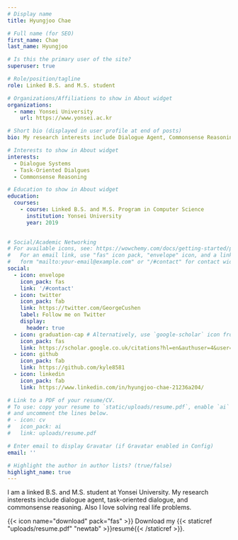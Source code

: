 ```yaml
---
# Display name
title: Hyungjoo Chae

# Full name (for SEO)
first_name: Chae
last_name: Hyungjoo

# Is this the primary user of the site?
superuser: true

# Role/position/tagline
role: Linked B.S. and M.S. student

# Organizations/Affiliations to show in About widget
organizations:
  - name: Yonsei University
    url: https://www.yonsei.ac.kr

# Short bio (displayed in user profile at end of posts)
bio: My research interests include Dialogue Agent, Commonsense Reasoning and In-context learning.

# Interests to show in About widget
interests:
  - Dialogue Systems
  - Task-Oriented Dialgues
  - Commonsense Reasoning

# Education to show in About widget
education:
  courses:
    - course: Linked B.S. and M.S. Program in Computer Science
      institution: Yonsei University
      year: 2019
    

# Social/Academic Networking
# For available icons, see: https://wowchemy.com/docs/getting-started/page-builder/#icons
#   For an email link, use "fas" icon pack, "envelope" icon, and a link in the
#   form "mailto:your-email@example.com" or "/#contact" for contact widget.
social:
  - icon: envelope
    icon_pack: fas
    link: '/#contact'
  - icon: twitter
    icon_pack: fab
    link: https://twitter.com/GeorgeCushen
    label: Follow me on Twitter
    display:
      header: true
  - icon: graduation-cap # Alternatively, use `google-scholar` icon from `ai` icon pack
    icon_pack: fas
    link: https://scholar.google.co.uk/citations?hl=en&authuser=4&user=xNxPm-IAAAAJ
  - icon: github
    icon_pack: fab
    link: https://github.com/kyle8581
  - icon: linkedin
    icon_pack: fab
    link: https://www.linkedin.com/in/hyungjoo-chae-21236a204/

# Link to a PDF of your resume/CV.
# To use: copy your resume to `static/uploads/resume.pdf`, enable `ai` icons in `params.yaml`,
# and uncomment the lines below.
# - icon: cv
#   icon_pack: ai
#   link: uploads/resume.pdf

# Enter email to display Gravatar (if Gravatar enabled in Config)
email: ''

# Highlight the author in author lists? (true/false)
highlight_name: true
---
```

I am a linked B.S. and M.S. student at Yonsei University. My research insterests include dialogue agent, task-oriented dialogue, and commonsense reasoning. Also I love solving real life problems.


{{< icon name="download" pack="fas" >}} Download my {{< staticref "uploads/resume.pdf" "newtab" >}}resumé{{< /staticref >}}.
